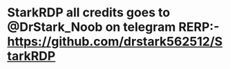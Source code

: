 # StarkRDP   all credits goes to @DrStark_Noob on telegram    RERP:- https://github.com/drstark562512/StarkRDP
